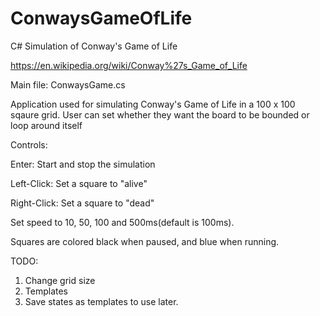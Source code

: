 # ConwaysGameOfLife
C# Simulation of Conway's Game of Life

https://en.wikipedia.org/wiki/Conway%27s_Game_of_Life

Main file: ConwaysGame.cs

Application used for simulating Conway's Game of Life in a 100 x 100 sqaure grid. User can set whether they want the board to be bounded or loop around itself

Controls:

Enter: Start and stop the simulation

Left-Click: Set a square to "alive"

Right-Click: Set a square to "dead"


Set speed to 10, 50, 100 and 500ms(default is 100ms).

Squares are colored black when paused, and blue when running.

TODO:
1. Change grid size
2. Templates
3. Save states as templates to use later.
